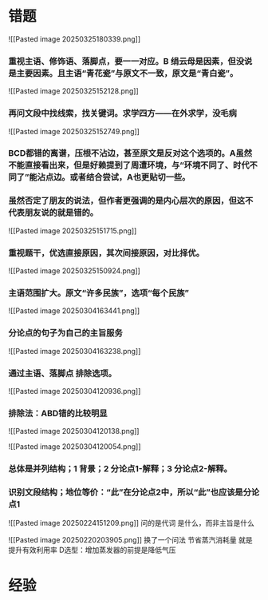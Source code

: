 # 错题


![[Pasted image 20250325180339.png]]
### 重视主语、修饰语、落脚点，要一一对应。B 绢云母是因素，但没说是主要因素。且主语“青花瓷”与原文不一致，原文是“青白瓷”。

![[Pasted image 20250325152128.png]]
### 再问文段中找线索，找关键词。求学四方——在外求学，没毛病
![[Pasted image 20250325152749.png]]
### BCD都错的离谱，压根不沾边，甚至原文是反对这个选项的。A虽然不能直接看出来，但是好赖提到了周遭环境，与“环境不同了、时代不同了”能沾点边。或者结合尝试，A也更贴切一些。
### 虽然否定了朋友的说法，但作者更强调的是内心层次的原因，但这不代表朋友说的就是错的。

![[Pasted image 20250325151715.png]]
### 重视题干，优选直接原因，其次间接原因，对比择优。

![[Pasted image 20250325150924.png]]
### 主语范围扩大。原文“许多民族”，选项“每个民族”


![[Pasted image 20250304163441.png]]
### 分论点的句子为自己的主旨服务

![[Pasted image 20250304163238.png]]
### 通过主语、落脚点 排除选项。

![[Pasted image 20250304120936.png]]
### 排除法：ABD错的比较明显

![[Pasted image 20250304120138.png]]

![[Pasted image 20250304120054.png]]
### 总体是并列结构；1 背景；2 分论点1-解释；3 分论点2-解释。
### 识别文段结构；地位等价：“此”在分论点2中，所以“此”也应该是分论点1


![[Pasted image 20250224151209.png]]
问的是代词 是什么，而非主旨是什么

![[Pasted image 20250220203905.png]]
换了一个问法
节省蒸汽消耗量 就是 提升有效利用率
D选型：增加蒸发器的前提是降低气压

# 经验